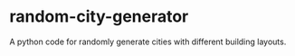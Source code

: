 # random-city-generator
A python code for randomly generate cities with different building layouts.
